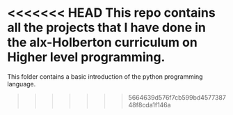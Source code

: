 <<<<<<< HEAD
This repo contains all the projects that I have done in the alx-Holberton curriculum on Higher level programming.
=======
This folder contains a basic introduction of the python programming language.
>>>>>>> 5664639d576f7cb599bd457738748f8cda1f146a
